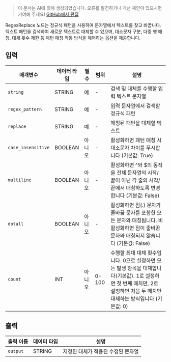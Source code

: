 > 이 문서는 AI에 의해 생성되었습니다. 오류를 발견하거나 개선 제안이 있으시면 기여해 주세요! [GitHub에서 편집](https://github.com/Comfy-Org/embedded-docs/blob/main/comfyui_embedded_docs/docs/RegexReplace/ko.md)

RegexReplace 노드는 정규식 패턴을 사용하여 문자열에서 텍스트를 찾고 바꿉니다. 텍스트 패턴을 검색하여 새로운 텍스트로 대체할 수 있으며, 대소문자 구분, 다중 행 매칭, 대체 횟수 제한 등 패턴 매칭 작동 방식을 제어하는 옵션을 제공합니다.

## 입력

| 매개변수 | 데이터 타입 | 필수 | 범위 | 설명 |
|-----------|-----------|----------|-------|-------------|
| `string` | STRING | 예 | - | 검색 및 대체를 수행할 입력 텍스트 문자열 |
| `regex_pattern` | STRING | 예 | - | 입력 문자열에서 검색할 정규식 패턴 |
| `replace` | STRING | 예 | - | 매칭된 패턴을 대체할 텍스트 |
| `case_insensitive` | BOOLEAN | 아니오 | - | 활성화하면 패턴 매칭 시 대소문자 차이를 무시합니다 (기본값: True) |
| `multiline` | BOOLEAN | 아니오 | - | 활성화하면 ^와 $의 동작을 전체 문자열의 시작/끝이 아닌 각 줄의 시작/끝에서 매칭하도록 변경합니다 (기본값: False) |
| `dotall` | BOOLEAN | 아니오 | - | 활성화하면 점(.) 문자가 줄바꿈 문자를 포함한 모든 문자와 매칭됩니다. 비활성화하면 점이 줄바꿈 문자와 매칭되지 않습니다 (기본값: False) |
| `count` | INT | 아니오 | 0-100 | 수행할 최대 대체 횟수입니다. 0으로 설정하면 모든 발생 항목을 대체합니다(기본값). 1로 설정하면 첫 번째 매치만, 2로 설정하면 처음 두 매치만 대체하는 방식입니다 (기본값: 0) |

## 출력

| 출력 이름 | 데이터 타입 | 설명 |
|-------------|-----------|-------------|
| `output` | STRING | 지정된 대체가 적용된 수정된 문자열 |
